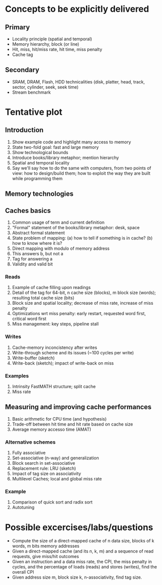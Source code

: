 # Concepts to be explicitly delivered

## Primary
- Locality principle (spatial and temporal)
- Memory hierarchy, block (or line)
- Hit, miss, hit/miss rate, hit time, miss penalty
- Cache tag

## Secondary
- SRAM, DRAM, Flash, HDD technicalities (disk, platter, head, track, sector, cylinder, seek, seek time)
- Stream benchmark

# Tentative plot

## Introduction
1. Show example code and highlight many access to memory
2. State two-fold goal: fast and large memory
3. Show technological bounds
4. Introduce books/library metaphor; mention hierarchy
5. Spatial and temporal locality
6. Say we'll say how to do the same with computers, from two points of view: how to design/build them; how to exploit the way they are built while programming them

## Memory technologies

## Caches basics
1. Common usage of term and current definition
2. "Formal" statement of the books/library metaphor: desk, space
3. Abstract formal statement
4. State problem of mapping: (a) how to tell if something is in cache? (b) how to know where it is?
5. Direct mapping with modulo of memory address
6. This answers b, but not a
7. Tag for answering a
8. Validity and valid bit

### Reads
1. Example of cache filling upon readings
2. Detail of the tag for 64-bit, n cache size (blocks), m block size (words); resulting total cache size (bits)
3. Block size and spatial locality; decrease of miss rate, increase of miss penalty
4. Optimizations wrt miss penalty: early restart, requested word first, critical word first
5. Miss management: key steps, pipeline stall

### Writes
1. Cache-memory inconcistency after writes
2. Write-through scheme and its issues (~100 cycles per write)
3. Write-buffer (sketch)
4. Write-back (sketch); impact of write-back on miss

### Examples
1. Intrinsity FastMATH structure; split cache
2. Miss rate

## Measuring and improving cache performances
1. Basic arithmetic for CPU time (and hypothesis)
2. Trade-off between hit time and hit rate based on cache size
3. Average memory accesso time (AMAT)

### Alternative schemes
1. Fully associative
2. Set-associative (n-way) and generalization
3. Block search in set-associative
4. Replacement rule: LRU (sketch)
5. Impact of tag size on associativity
6. Multilevel Caches; local and global miss rate

### Example
1. Comparison of quick sort and radix sort
2. Autotuning



# Possible excercises/labs/questions
- Compute the size of a direct-mapped cache of n data size, blocks of k words, m bits memory addresses
- Given a direct-mapped cache (and its n, k, m) and a sequence of read requests, give miss/hit outcomes
- Given an instruction and a data miss rate, the CPI, the miss penalty in cycles, and the percentage of loads (reads) and stores (writes), find the overall CPI
- Given address size m, block size k, n-associativity, find tag size.

